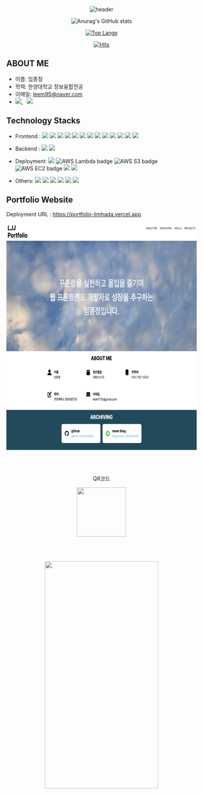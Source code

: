 
<div align=center>

<!-- 헤더-->
![header](https://capsule-render.vercel.app/api?type=cylinder&color=000000&height=150&section=header&text=limhada&fontColor=ffffff&fontSize=70&animation=fadeIn&fontAlignY=55)

<!-- 깃 통계 -->
![Anurag's GitHub stats](https://github-readme-stats.vercel.app/api?username=limhada&show_icons=true&theme=default)

<!-- 언어 사용량 통계 -->
[![Top Langs](https://github-readme-stats.vercel.app/api/top-langs/?username=limhada&layout=compact&theme=dracula)](https://github.com/limhada)

<div align="left">

<div align=center
<!-- 방문자 수 -->
    
[![Hits](https://hits.seeyoufarm.com/api/count/incr/badge.svg?url=https%3A%2F%2Fgithub.com%2Flimhada%2Fhit-counter&count_bg=%23577044&title_bg=%23555555&icon=&icon_color=%23E7E7E7&title=hits&edge_flat=false)](https://hits.seeyoufarm.com)

</div> 

    
## ABOUT ME
- 이름: 임종정
- 학력: 한양대학교 정보융합전공
- 이메일: leem95@naver.com
- <a href="https://blog.naver.com/leem95">
    <img 
        src="http://img.shields.io/badge/Blog-ffffff?style=flat&logo=naver&link=https://blog.naver.com/leem95"   </a>
    <a href="mailto:leem1315@gmail.com">
    <img 
        src="https://img.shields.io/badge/Gmail-d14836?style=flat-square&logo=Gmail&logoColor=white&link=mailto:leem1315@gmail.com"
        style="height : auto; margin-left : 10px; margin-right : 10px;"/>
    </a>


## Technology Stacks
- Frontend :
<img
          src='https://img.shields.io/badge/HTML-E34F26?style=flat&logo=html5&logoColor=white'
        ></img>
        <img
          src='https://img.shields.io/badge/CSS-1572B6?style=flat&logo=css3&logoColor=white'
        ></img>
        <img
          src='https://img.shields.io/badge/JavaScript-F7DF1E?style=flat&logo=javascript&logoColor=white'
        ></img>
        <img
          src='https://img.shields.io/badge/react-61DAFB?style=flat&logo=react&logoColor=white'
        ></img>
        <img
          src='https://img.shields.io/badge/react_router-CA4245?style=flat&logo=react-router&logoColor=white'
        ></img>
        <img
          src='https://img.shields.io/badge/redux-764ABC?style=flat&logo=redux&logoColor=white'
        ></img>
        <img
          src='https://img.shields.io/badge/recoil-3577e5?style=flat&logo=recoil&logoColor=white'
        ></img>
        <img
          src='https://img.shields.io/badge/tailwindcss-38B2AC?style=flat&logo=tailwind-css&logoColor=white'
        ></img>
        <img
          src='https://img.shields.io/badge/styled_components-DB7093?style=flat&logo=styled-components&logoColor=white'
        ></img>
        <img
          src='https://img.shields.io/badge/TypeScript-3178C6?style=flat&logo=TypeScript&logoColor=white'
        ></img>
        <img
          src='https://img.shields.io/badge/Next.js-000000?style=flat&logo=next.js&logoColor=white'
        ></img>
        <img
          src='https://img.shields.io/badge/redux thunk-764ABC?style=flat&logo=redux&logoColor=white'
        ></img>
        <img
          src='https://img.shields.io/badge/RTK Query-764ABC?style=flat&logo=redux&logoColor=white'
        ></img>

- Backend :
<img
          src='https://img.shields.io/badge/Node.js-339933?style=flat&logo=Node.js&logoColor=white'
        ></img>
        <img
          src='https://img.shields.io/badge/Express-000000?style=flat&logo=express&logoColor=white'
        ></img>
- Deployment:
<img
          src='https://img.shields.io/badge/Amazon_AWS-232F3E?style=flat&logo=amazon-aws&logoColor=white'
        ></img>
        <img
          src='https://img.shields.io/badge/AWS_Lambda-FF9900?style=flat&logo=aws-lambda&logoColor=white'
          alt='AWS Lambda badge'
        />
        <img
          src='https://img.shields.io/badge/AWS_S3-FF9900?style=flat&logo=amazon-s3&logoColor=white'
          alt='AWS S3 badge'
        />
        <img
          src='https://img.shields.io/badge/AWS_EC2-FF9900?style=flat&logo=amazon-aws&logoColor=white'
          alt='AWS EC2 badge'
        />
        <img
          src='https://img.shields.io/badge/Vercel-000000?style=flat&logo=vercel&logoColor=white'
        ></img>
        <img
          src='https://img.shields.io/badge/Cloudflare-F38020?style=flat&logo=cloudflare&logoColor=white'
        ></img>

- Others:
<img
          src='https://img.shields.io/badge/Postman-FF6C37?style=flat&logo=postman&logoColor=white'
        ></img>
        <img
          src='https://img.shields.io/badge/Figma-F24E1E?style=flat&logo=figma&logoColor=white'
        ></img>
        <img
          src='https://img.shields.io/badge/Notion-000000?style=flat&logo=notion&logoColor=white'
        ></img>
        <img
        src="https://img.shields.io/badge/Ngrok-1F1E37?style=flat&logo=ngrok&logoColor=white"
        ></img>
        <img
        src="https://img.shields.io/badge/Slack-4A154B?style=flat&logo=slack&logoColor=white"
        ></img>
        <img
          src='https://img.shields.io/badge/python-3776AB?style=flat&logo=python&logoColor=white'
        />

## Portfolio Website
Deployment URL : https://portfolio-limhada.vercel.app
<br>




<div align=center>

<a href='https://portfolio-limhada.vercel.app' target='_blank'>
  <img src="https://github.com/limhada/portfolio/blob/main/public/portfolio/i1.png?raw=true" width="900px" height="600px">
</a>

<br><br>

QR코드
<br>

<!--  ![image](https://github.com/limhada/limhada/assets/107875213/858000ca-ab8b-4c91-a37b-8ea6a7233a91)  -->
<a href='https://portfolio-limhada.vercel.app' target='_blank'>
<img src="https://github.com/limhada/limhada/assets/107875213/858000ca-ab8b-4c91-a37b-8ea6a7233a91" width="130px" height="130px">
</a>

<br><br>

<!--  ![LJJ Portfolio](https://github.com/limhada/limhada/assets/107875213/971a4945-8b5c-462b-bdcd-8bc14ddc1652)   -->
<img src="https://github.com/limhada/limhada/assets/107875213/971a4945-8b5c-462b-bdcd-8bc14ddc1652" width="300px" height="600px">


</div>


</div>
  
